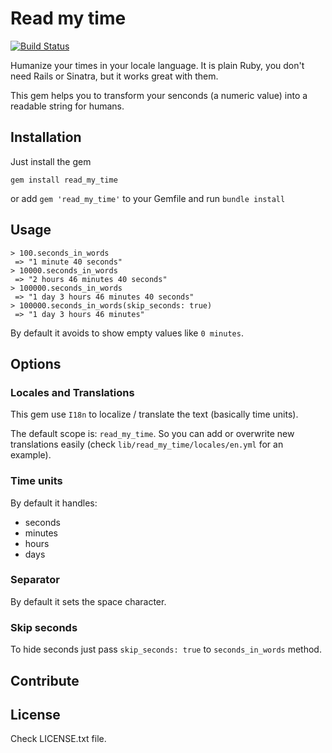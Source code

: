 # Read my time

[![Build Status](https://travis-ci.org/dpzaba/read_my_time.svg)](https://travis-ci.org/dpzaba/read_my_time)

Humanize your times in your locale language. It is plain Ruby, you don't need Rails or Sinatra, but it works great with them.

This gem helps you to transform your senconds (a numeric value) into a readable string for humans.


## Installation

Just install the gem

```
gem install read_my_time
```

or add ```gem 'read_my_time'``` to your Gemfile and run ```bundle install```


## Usage

```
> 100.seconds_in_words
 => "1 minute 40 seconds"
> 10000.seconds_in_words
 => "2 hours 46 minutes 40 seconds"
> 100000.seconds_in_words
 => "1 day 3 hours 46 minutes 40 seconds"
> 100000.seconds_in_words(skip_seconds: true)
 => "1 day 3 hours 46 minutes"
```

By default it avoids to show empty values like ```0 minutes```.


## Options

### Locales and Translations

This gem use ```I18n``` to localize / translate the text (basically time units).

The default scope is: ```read_my_time```. So you can add or overwrite new translations easily (check ```lib/read_my_time/locales/en.yml``` for an example).

### Time units

By default it handles:

- seconds
- minutes
- hours
- days


### Separator

By default it sets the space character.

### Skip seconds

To hide seconds just pass ```skip_seconds: true``` to ```seconds_in_words``` method.


## Contribute


## License

Check LICENSE.txt file.
